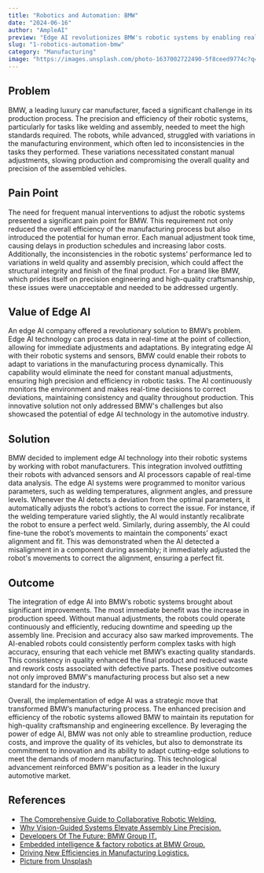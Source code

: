 ```yaml
---
title: "Robotics and Automation: BMW"
date: "2024-06-16"
author: "AmpleAI"
preview: "Edge AI revolutionizes BMW's robotic systems by enabling real-time adjustments, crucial for maintaining high precision and efficiency in vehicle manufacturing. Deploying this technology ensures consistent quality and streamlines production processes."
slug: "1-robotics-automation-bmw"
category: "Manufacturing"
image: "https://images.unsplash.com/photo-1637002722490-5f8ceed9774c?q=80&w=2832&auto=format&fit=crop&ixlib=rb-4.0.3&ixid=M3wxMjA3fDB8MHxwaG90by1wYWdlfHx8fGVufDB8fHx8fA%3D%3D"
---
```


## Problem
BMW, a leading luxury car manufacturer, faced a significant challenge in its production process. The precision and efficiency of their robotic systems, particularly for tasks like welding and assembly, needed to meet the high standards required. The robots, while advanced, struggled with variations in the manufacturing environment, which often led to inconsistencies in the tasks they performed. These variations necessitated constant manual adjustments, slowing production and compromising the overall quality and precision of the assembled vehicles.

## Pain Point
The need for frequent manual interventions to adjust the robotic systems presented a significant pain point for BMW. This requirement not only reduced the overall efficiency of the manufacturing process but also introduced the potential for human error. Each manual adjustment took time, causing delays in production schedules and increasing labor costs. Additionally, the inconsistencies in the robotic systems’ performance led to variations in weld quality and assembly precision, which could affect the structural integrity and finish of the final product. For a brand like BMW, which prides itself on precision engineering and high-quality craftsmanship, these issues were unacceptable and needed to be addressed urgently.

## Value of Edge AI
An edge AI company offered a revolutionary solution to BMW’s problem. Edge AI technology can process data in real-time at the point of collection, allowing for immediate adjustments and adaptations. By integrating edge AI with their robotic systems and sensors, BMW could enable their robots to adapt to variations in the manufacturing process dynamically. This capability would eliminate the need for constant manual adjustments, ensuring high precision and efficiency in robotic tasks. The AI continuously monitors the environment and makes real-time decisions to correct deviations, maintaining consistency and quality throughout production. This innovative solution not only addressed BMW's challenges but also showcased the potential of edge AI technology in the automotive industry.

## Solution
BMW decided to implement edge AI technology into their robotic systems by working with robot manufacturers. This integration involved outfitting their robots with advanced sensors and AI processors capable of real-time data analysis. The edge AI systems were programmed to monitor various parameters, such as welding temperatures, alignment angles, and pressure levels. Whenever the AI detects a deviation from the optimal parameters, it automatically adjusts the robot’s actions to correct the issue. For instance, if the welding temperature varied slightly, the AI would instantly recalibrate the robot to ensure a perfect weld. Similarly, during assembly, the AI could fine-tune the robot’s movements to maintain the components’ exact alignment and fit. This was demonstrated when the AI detected a misalignment in a component during assembly; it immediately adjusted the robot's movements to correct the alignment, ensuring a perfect fit.

## Outcome
The integration of edge AI into BMW’s robotic systems brought about significant improvements. The most immediate benefit was the increase in production speed. Without manual adjustments, the robots could operate continuously and efficiently, reducing downtime and speeding up the assembly line. Precision and accuracy also saw marked improvements. The AI-enabled robots could consistently perform complex tasks with high accuracy, ensuring that each vehicle met BMW’s exacting quality standards. This consistency in quality enhanced the final product and reduced waste and rework costs associated with defective parts. These positive outcomes not only improved BMW's manufacturing process but also set a new standard for the industry.

Overall, the implementation of edge AI was a strategic move that transformed BMW’s manufacturing process. The enhanced precision and efficiency of the robotic systems allowed BMW to maintain its reputation for high-quality craftsmanship and engineering excellence. By leveraging the power of edge AI, BMW was not only able to streamline production, reduce costs, and improve the quality of its vehicles, but also to demonstrate its commitment to innovation and its ability to adapt cutting-edge solutions to meet the demands of modern manufacturing. This technological advancement reinforced BMW's position as a leader in the luxury automotive market.

## References

- [The Comprehensive Guide to Collaborative Robotic Welding.](https://www.fanucamerica.com/news-resources/articles/welding-cobots)
- [Why Vision-Guided Systems Elevate Assembly Line Precision.](https://www.roboticstomorrow.com/story/2023/12/why-vision-guided-systems-elevate-assembly-line-precision/21704)
- [Developers Of The Future: BMW Group IT.](https://www.bmwgroup.com/en/news/general/2023/BMWGroupIT.html)
- [Embedded intelligence & factory robotics at BMW Group.](https://www.devicechronicle.com/factory-robotics)
- [Driving New Efficiencies in Manufacturing Logistics.](https://www.nvidia.com/en-us/autonomous-machines/embedded-systems/car-manufacturing-robotics)
- [Picture from Unsplash](https://images.unsplash.com/photo-1637002722490-5f8ceed9774c?q=80&w=2832&auto=format&fit=crop&ixlib=rb-4.0.3&ixid=M3wxMjA3fDB8MHxwaG90by1wYWdlfHx8fGVufDB8fHx8fA%3D%3D)
